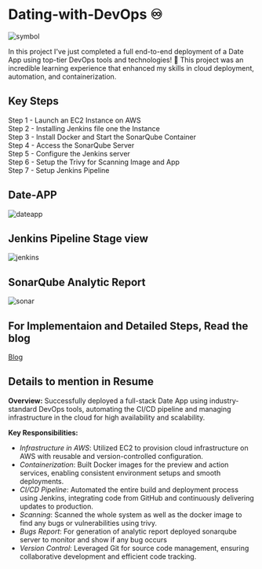 # Dating-with-DevOps ♾️
![symbol](https://github.com/harshitsahu2311/Dating-with-DevOps/blob/main/Image%20Files/deployment%20of%20DAte%20wit.gif)

In this project I've just completed a full end-to-end deployment of a Date App using top-tier DevOps tools and technologies! 
🎉 This project was an incredible learning experience that enhanced my skills in cloud deployment, automation, and containerization.

## Key Steps
Step 1 - Launch an EC2 Instance on AWS <br/>
Step 2 - Installing Jenkins file one the Instance<br/>
Step 3 - Install Docker and Start the SonarQube Container<br/>
Step 4 - Access the SonarQube Server<br/>
Step 5 - Configure the Jenkins server<br/>
Step 6 - Setup the Trivy for Scanning Image and App<br/>
Step 7 - Setup Jenkins Pipeline<br/>

## Date-APP
![dateapp](https://github.com/harshitsahu2311/Dating-with-DevOps/blob/main/Image%20Files/Screenshot_20-10-2024_134035_13.201.11.176.jpeg)

## Jenkins Pipeline Stage view
![jenkins](https://github.com/harshitsahu2311/Dating-with-DevOps/blob/main/Image%20Files/Screenshot_20-10-2024_133854_13.201.11.176.jpeg)

## SonarQube Analytic Report
![sonar](https://github.com/harshitsahu2311/Dating-with-DevOps/blob/main/Image%20Files/Screenshot_20-10-2024_134417_13.201.11.176.jpeg)

## For Implementaion and Detailed Steps, Read the blog
[Blog](https://harshitsahu2311.hashnode.dev/project-deploying-date-app-with-devops-tools)

## Details to mention in Resume
**Overview:** 
Successfully deployed a full-stack Date App using industry-standard DevOps tools, automating the CI/CD pipeline and managing infrastructure in the cloud for high availability and scalability.

**Key Responsibilities:**
- *Infrastructure in AWS*: Utilized EC2 to provision cloud infrastructure on AWS with reusable and version-controlled configuration.
- *Containerization*: Built Docker images for the preview and action services, enabling consistent environment setups and smooth deployments.
- *CI/CD Pipeline*: Automated the entire build and deployment process using Jenkins, integrating code from GitHub and continuously delivering updates to production.
- *Scanning*: Scanned the whole system as well as the docker image to find any bugs or vulnerabilities  using trivy.
- *Bugs Report*: For generation of analytic report deployed sonarqube server to monitor and show if any bug occurs
- *Version Control*: Leveraged Git for source code management, ensuring collaborative development and efficient code tracking.
